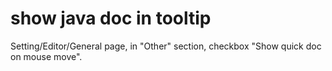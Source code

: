 # show java doc in tooltip
Setting/Editor/General page, in "Other" section, checkbox "Show quick doc on mouse move".